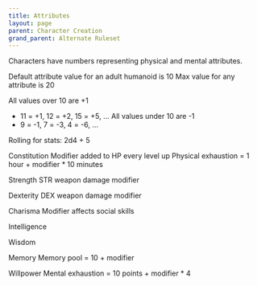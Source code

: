 ```yaml
---
title: Attributes
layout: page
parent: Character Creation
grand_parent: Alternate Ruleset
---
```


Characters have numbers representing physical and mental attributes.

Default attribute value for an adult humanoid is 10
Max value for any attribute is 20

All values over 10 are +1
  - 11 = +1, 12 = +2, 15 = +5, …
All values under 10 are -1
  - 9 = -1, 7 = -3, 4 = -6, …

Rolling for stats:
2d4 + 5


Constitution
Modifier added to HP every level up
Physical exhaustion = 1 hour + modifier * 10 minutes

Strength
STR weapon damage modifier

Dexterity
DEX weapon damage modifier

Charisma
Modifier affects social skills

Intelligence


Wisdom


Memory
Memory pool = 10 + modifier

Willpower
Mental exhaustion = 10 points + modifier * 4
